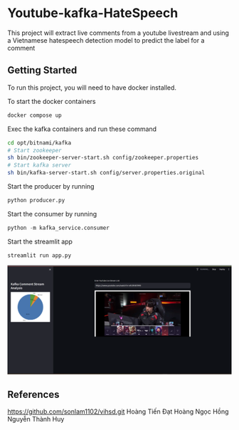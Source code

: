 # Youtube-kafka-HateSpeech

This project will extract live comments from a youtube livestream and using a Vietnamese hatespeech detection model to predict the label for a comment

## Getting Started

To run this project, you will need to have docker installed. 

To start the docker containers
```sh
docker compose up 

```

Exec the kafka containers and run these command 
```sh
cd opt/bitnami/kafka
# Start zookeeper 
sh bin/zookeeper-server-start.sh config/zookeeper.properties 
# Start kafka server 
sh bin/kafka-server-start.sh config/server.properties.original 
```

Start the producer by running 
```python
python producer.py 
```

Start the consumer by running 
```python
python -m kafka_service.consumer
```


Start the streamlit app  
```python
streamlit run app.py
```


![alt text](./public/streamlit_app.png)


## References
https://github.com/sonlam1102/vihsd.git
Hoàng Tiến Đạt
Hoàng Ngọc Hồng
Nguyễn Thành Huy
